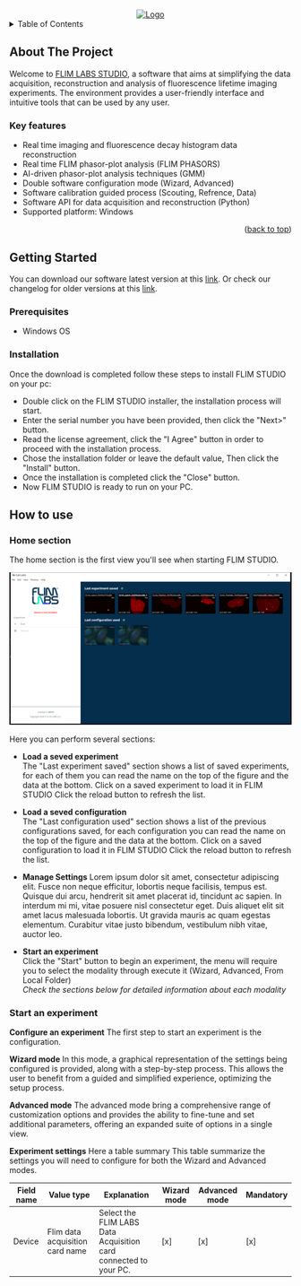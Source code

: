 <a name="readme-top"></a>

<!-- PROJECT LOGO -->
<br />
<div align="center">
  <a href="https://www.flimlabs.com/">
    <img src="../../assets/flimlabs-logo.png" alt="Logo" width="120" height="120">
  </a>
</div>


<!-- TABLE OF CONTENTS -->
<details>
  <summary>Table of Contents</summary>
  <ol>
    <li>
      <a href="#about-the-project">About The Project</a>
      <ul>
        <li><a href="#built-with">Built With</a></li>
      </ul>
    </li>
    <li>
      <a href="#getting-started">Getting Started</a>
      <ul>
        <li><a href="#prerequisites">Prerequisites</a></li>
        <li><a href="#installation">Installation</a></li>
      </ul>
    </li>
    <!-- <li><a href="#gui-usage">GUI Usage</a></li>
    <li><a href="#console-usage">Console Usage</a></li>
    <li><a href="#exported-data-visualization">Exported Data Visualization</a></li>
    <li><a href="#license">License</a></li>
    <li><a href="#contact">Contact</a></li> -->
  </ol>
</details>

<!-- ABOUT THE PROJECT -->
## About The Project

Welcome to [FLIM LABS STUDIO](https://www.flimlabs.com/flim-studio-software/), a software that aims at simplifying the data acquisition, reconstruction and analysis of fluorescence lifetime imaging experiments. The environment provides a user-friendly interface and intuitive tools that can be used by any user.




### Key features

* Real time imaging and fluorescence decay histogram data reconstruction
* Real time FLIM phasor-plot analysis (FLIM PHASORS)
* AI-driven phasor-plot analysis techniques (GMM)
* Double software configuration mode (Wizard, Advanced)
* Software calibration guided process (Scouting, Refrence, Data)
* Software API for data acquisition and reconstruction (Python)
* Supported platform: Windows

<p align="right">(<a href="#readme-top">back to top</a>)</p>

<!-- GETTING STARTED -->
## Getting Started
You can download our software latest version at this [link](https://www.flimlabs.com/setup/flimlabsstudio-installer-1.0.b6.exe). Or check our changelog for older versions at this [link](https://github.com/Federico-O-5bits/flimlabs.github.io/blob/main/products/flim-studio/changelog.md).

### Prerequisites

* Windows OS

### Installation

Once the download is completed follow these steps to install FLIM STUDIO on your pc:

* Double click on the FLIM STUDIO installer, the installation process will start.
* Enter the serial number you have been provided, then click the "Next>" button.
* Read the license agreement, click the "I Agree" button in order to proceed with the installation process.
* Chose the installation folder or leave the default value, Then click the "Install" button.
* Once the installation is completed click the "Close" button.
* Now FLIM STUDIO is ready to run on your PC.

<!-- HOW TO USE -->
## How to use

### Home section

The home section is the first view you'll see when starting FLIM STUDIO.

<div align="center">
    <img src="../../assets/flim-studio/flim-studio-home.PNG" alt="Logo"">
</div>

Here you can perform several sections:

* **Load a seved experiment**  
The "Last experiment saved" section shows a list of saved experiments, for each of them you can read the name on the top of the figure and the data at the bottom.
Click on a saved experiment to load it in FLIM STUDIO
Click the reload button to refresh the list.

* **Load a seved configuration**  
The "Last configuration used" section shows a list of the previous configurations saved, for each configuration you can read the name on the top of the figure and the data at the bottom.
Click on a saved configuration to load it in FLIM STUDIO
Click the reload button to refresh the list.

* **Manage Settings** 
Lorem ipsum dolor sit amet, consectetur adipiscing elit. Fusce non neque efficitur, lobortis neque facilisis, tempus est. Quisque dui arcu, hendrerit sit amet placerat id, tincidunt ac sapien. In interdum mi mi, vitae posuere nisl consectetur eget. Duis aliquet elit sit amet lacus malesuada lobortis. Ut gravida mauris ac quam egestas elementum. Curabitur vitae justo bibendum, vestibulum nibh vitae, auctor leo.

* **Start an experiment**  
Click the "Start" button to begin an experiment, the menu will require you to select the modality through execute it (Wizard, Advanced, From Local Folder)  
*Check the sections below for detailed information about each modality*

### Start an experiment

**Configure an experiment**
The first step to start an experiment is the configuration.

**Wizard mode**
In this mode, a graphical representation of the settings being configured is provided, along with a step-by-step process. This allows the user to benefit from a guided and simplified experience, optimizing the setup process.

**Advanced mode**
The advanced mode bring a comprehensive range of customization options and provides the ability to fine-tune and set additional parameters, offering an expanded suite of options in a single view.

**Experiment settings**
Here a table summary 
This table summarize the settings you will need to configure for both the Wizard and Advanced modes.

| Field name                     | Value type                    | Explanation                                                 | Wizard mode | Advanced mode | Mandatory |
|--------------------------------|-------------------------------|-------------------------------------------------------------|-------------|---------------|-----------|
| Device                         | Flim data acquisition card name | Select the FLIM LABS Data Acquisition card connected to your PC. | [x]        | [x]           | [x]       |













